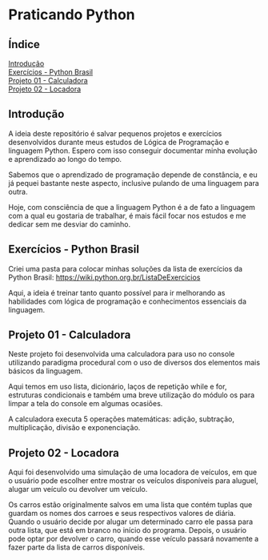 # Praticando Python

## Índice
[Introdução](#1-introdução)  
[Exercícios - Python Brasil](#exercícios---python-brasil)  
[Projeto 01 - Calculadora](#projeto-01---calculadora)  
[Projeto 02 - Locadora](#projeto-02---locadora)

## Introdução

A ideia deste repositório é salvar pequenos projetos e exercícios desenvolvidos durante meus estudos de Lógica de Programação e linguagem Python. Espero com isso conseguir documentar minha evolução e aprendizado ao longo do tempo.

Sabemos que o aprendizado de programação depende de constância, e eu já pequei bastante neste aspecto, inclusive pulando de uma linguagem para outra.

Hoje, com consciência de que a linguagem Python é a de fato a linguagem com a qual eu gostaria de trabalhar, é mais fácil focar nos estudos e me dedicar sem me desviar do caminho.

## Exercícios - Python Brasil

Criei uma pasta para colocar minhas soluções da lista de exercícios da Python Brasil: https://wiki.python.org.br/ListaDeExercicios

Aqui, a ideia é treinar tanto quanto possível para ir melhorando as habilidades com lógica de programação e conhecimentos essenciais da linguagem.

## Projeto 01 - Calculadora

Neste projeto foi desenvolvida uma calculadora para uso no console utilizando paradigma procedural com o uso de diversos dos elementos mais básicos da linguagem. 

Aqui temos em uso lista, dicionário, laços de repetição while e for, estruturas condicionais e também uma breve utilização do módulo os para limpar a tela do console em algumas ocasiões. 

A calculadora executa 5 operações matemáticas: adição, subtração, multiplicação, divisão e exponenciação.

## Projeto 02 - Locadora

Aqui foi desenvolvido uma simulação de uma locadora de veículos, em que o usuário pode escolher entre mostrar os veículos disponíveis para aluguel, alugar um veículo ou devolver um veículo.

Os carros estão originalmente salvos em uma lista que contém tuplas que guardam os nomes dos carroes e seus respectivos valores de diária. Quando o usuário decide por alugar um determinado carro ele passa para outra lista, que está em branco no início do programa. Depois, o usuário pode optar por devolver o carro, quando esse veículo passará novamente a fazer parte da lista de carros disponíveis.

